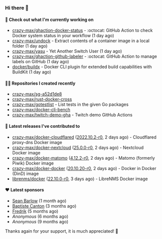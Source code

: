 ### Hi there 👋

#### 👷 Check out what I'm currently working on

- [crazy-max/ghaction-docker-status](https://github.com/crazy-max/ghaction-docker-status) - :octocat: GitHub Action to check Docker system status in your workflow (1 day ago)
- [crazy-max/undock](https://github.com/crazy-max/undock) - Extract contents of a container image in a local folder (1 day ago)
- [crazy-max/yasu](https://github.com/crazy-max/yasu) - Yet Another Switch User (1 day ago)
- [crazy-max/ghaction-github-labeler](https://github.com/crazy-max/ghaction-github-labeler) - :octocat: GitHub Action to manage labels on GitHub (1 day ago)
- [docker/buildx](https://github.com/docker/buildx) - Docker CLI plugin for extended build capabilities with BuildKit (1 day ago)

#### 👨‍💻 Repositories I created recently

- [crazy-max/sg-a52d1de8](https://github.com/crazy-max/sg-a52d1de8)
- [crazy-max/rust-docker-cross](https://github.com/crazy-max/rust-docker-cross)
- [crazy-max/gotestlist](https://github.com/crazy-max/gotestlist) - List tests in the given Go packages
- [crazy-max/docker-cli-bench](https://github.com/crazy-max/docker-cli-bench)
- [crazy-max/twitch-demo-gha](https://github.com/crazy-max/twitch-demo-gha) - Twitch demo GitHub Actions

#### 🚀 Latest releases I've contributed to

- [crazy-max/docker-cloudflared](https://github.com/crazy-max/docker-cloudflared) ([2022.10.2-r0](https://github.com/crazy-max/docker-cloudflared/releases/tag/2022.10.2-r0), 2 days ago) - Cloudflared proxy-dns Docker image
- [crazy-max/docker-nextcloud](https://github.com/crazy-max/docker-nextcloud) ([25.0.0-r0](https://github.com/crazy-max/docker-nextcloud/releases/tag/25.0.0-r0), 2 days ago) - Nextcloud Docker image
- [crazy-max/docker-matomo](https://github.com/crazy-max/docker-matomo) ([4.12.2-r0](https://github.com/crazy-max/docker-matomo/releases/tag/4.12.2-r0), 2 days ago) - Matomo (formerly Piwik) Docker image
- [crazy-max/docker-docker](https://github.com/crazy-max/docker-docker) ([20.10.20-r0](https://github.com/crazy-max/docker-docker/releases/tag/20.10.20-r0), 2 days ago) - Docker in Docker (DinD) image
- [librenms/docker](https://github.com/librenms/docker) ([22.10.0-r0](https://github.com/librenms/docker/releases/tag/22.10.0-r0), 3 days ago) - LibreNMS Docker image

#### ❤️ Latest sponsors
- [Sean Barlow](https://github.com/woolrab6) (1 month ago)
- [Baptiste Canton](https://github.com/batmac) (3 months ago)
- [Fredrik](https://github.com/fredrikscode) (5 months ago)
- _Anonymous_ (6 months ago)
- _Anonymous_ (9 months ago)

Thanks again for your support, it is much appreciated! 🙏
